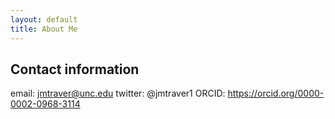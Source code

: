 ```yaml
---
layout: default
title: About Me
---
```

## Contact information
email: jmtraver@unc.edu
twitter: @jmtraver1
ORCID: https://orcid.org/0000-0002-0968-3114
